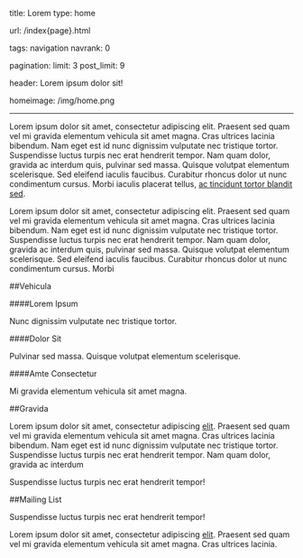 title: Lorem
type: home

url: /index{page}.html

tags: navigation
navrank: 0

pagination:
    limit: 3
    post_limit: 9

header: Lorem ipsum dolor sit!

homeimage: /img/home.png

---

Lorem ipsum dolor sit amet, consectetur adipiscing elit. Praesent sed quam vel
mi gravida elementum vehicula sit amet magna. Cras ultrices lacinia bibendum.
Nam eget est id nunc dignissim vulputate nec tristique tortor. Suspendisse
luctus turpis nec erat hendrerit tempor. Nam quam dolor, gravida ac interdum
quis, pulvinar sed massa. Quisque volutpat elementum scelerisque. Sed eleifend
iaculis faucibus. Curabitur rhoncus dolor ut nunc condimentum cursus. Morbi
iaculis placerat tellus, [ac tincidunt tortor blandit sed][barometer].

Lorem ipsum dolor sit amet, consectetur adipiscing elit. Praesent sed quam vel
mi gravida elementum vehicula sit amet magna. Cras ultrices lacinia bibendum.
Nam eget est id nunc dignissim vulputate nec tristique tortor. Suspendisse
luctus turpis nec erat hendrerit tempor. Nam quam dolor, gravida ac interdum
quis, pulvinar sed massa. Quisque volutpat elementum scelerisque. Sed eleifend
iaculis faucibus. Curabitur rhoncus dolor ut nunc condimentum cursus. Morbi

<div class="col5">

##Vehicula <span><i class="icon-calendar"></i></span>

####Lorem Ipsum

Nunc dignissim vulputate nec tristique tortor.

####Dolor Sit

Pulvinar sed massa. Quisque volutpat elementum scelerisque.


####Amte Consectetur

Mi gravida elementum vehicula sit amet magna.

</div>


<div class="col5">

##Gravida <span><i class="icon-user"></i></span>

Lorem ipsum dolor sit amet, consectetur adipiscing [elit][aiaa]. Praesent sed
quam vel mi gravida elementum vehicula sit amet magna. Cras ultrices lacinia
bibendum. Nam eget est id nunc dignissim vulputate nec tristique tortor.
Suspendisse luctus turpis nec erat hendrerit tempor. Nam quam dolor, gravida ac
interdum

Suspendisse luctus turpis nec erat hendrerit tempor!
</div>

<div class="col5">

##Mailing List <span><i class="icon-envelope"></i></span>

Suspendisse luctus turpis nec erat hendrerit tempor!

Lorem ipsum dolor sit amet, consectetur adipiscing [elit][aiaa]. Praesent sed
quam vel mi gravida elementum vehicula sit amet magna. Cras ultrices lacinia.
</div>

[mailing-list]: https://secure.engr.oregonstate.edu/mailman/listinfo/osuaiaa_members
[aiaa]: https://www.aiaa.org/SecondaryTwoColumn.aspx?id=255
[barometer]: http://www.dailybarometer.com/news/5-4-3-2-1-liftoff-aerospace-club-1.2937738#.UJtXsoZj2rY
